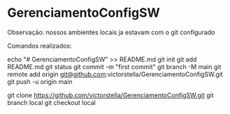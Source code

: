 # GerenciamentoConfigSW

Observação: nossos ambientes locais ja estavam com o git configurado

Comandos realizados:

echo "# GerenciamentoConfigSW" >> README.md
git init
git add README.md
git status
git commit -m "first commit"
git branch -M main
git remote add origin git@github.com:victorstella/GerenciamentoConfigSW.git
git push -u origin main

git clone https://github.com/victorstella/GerenciamentoConfigSW.git
git branch local
git checkout local
